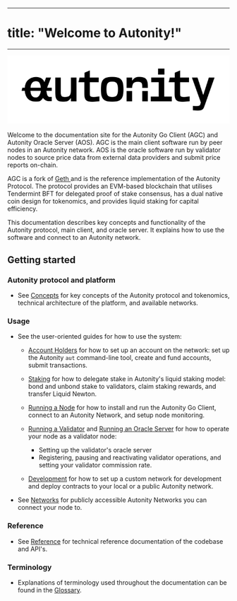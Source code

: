
---
# title: "Welcome to Autonity!"

---

![logo-autonity](/_assets/images/text-logo-autonity.svg)

Welcome to the documentation site for the Autonity Go Client (AGC) and Autonity Oracle Server (AOS). AGC is the main client software run by peer nodes in an Autonity network. AOS is the oracle software run by validator nodes to source price data from external data providers and submit price reports on-chain.

AGC is a fork of [Geth <i class='fas fa-external-link-alt'></i>](https://geth.ethereum.org/) and is the reference implementation of the Autonity Protocol. The protocol provides an EVM-based blockchain that utilises Tendermint BFT for delegated proof of stake consensus, has a dual native coin design for tokenomics, and provides liquid staking for capital efficiency.

This documentation describes key concepts and functionality of the Autonity protocol, main client, and oracle server. It explains how to use the software and connect to an Autonity network.

## Getting started

### Autonity protocol and platform

- See [Concepts](/concepts/) for key concepts of the Autonity protocol and tokenomics, technical architecture of the platform, and available networks.

### Usage

- See the user-oriented guides for how to use the system:

  - [Account Holders](/account-holders/) for how to set up an account on the network: set up the Autonity `aut` command-line tool, create and fund accounts, submit transactions.
  
  - [Staking](/delegators/) for how to delegate stake in Autonity's liquid staking model: bond and unbond stake to validators, claim staking rewards, and transfer Liquid Newton.

  - [Running a Node](/node-operators/) for how to install and run the Autonity Go Client, connect to an Autonity Network, and setup node monitoring.

  - [Running a Validator](/validators/) and [Running an Oracle Server](/oracle/) for how to operate your node as a validator node: 
    - Setting up the validator's oracle server
    - Registering, pausing and reactivating validator operations, and setting your validator commission rate.

  - [Development](/developer/) for how to set up a custom network for development and deploy contracts to your local or a public Autonity network.

- See [Networks](/networks/) for publicly accessible Autonity Networks you can connect your node to.

### Reference

- See [Reference](/reference/) for technical reference documentation of the codebase and API's.

### Terminology

- Explanations of terminology used throughout the documentation can be found in the [Glossary](/glossary/).